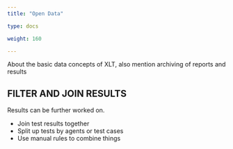 ```yaml
---
title: "Open Data"

type: docs

weight: 160

---
```


About the basic data concepts of XLT, also mention archiving of reports and results

## FILTER AND JOIN RESULTS
Results can be further worked on.

- Join test results together
- Split up tests by agents or test cases
- Use manual rules to combine things